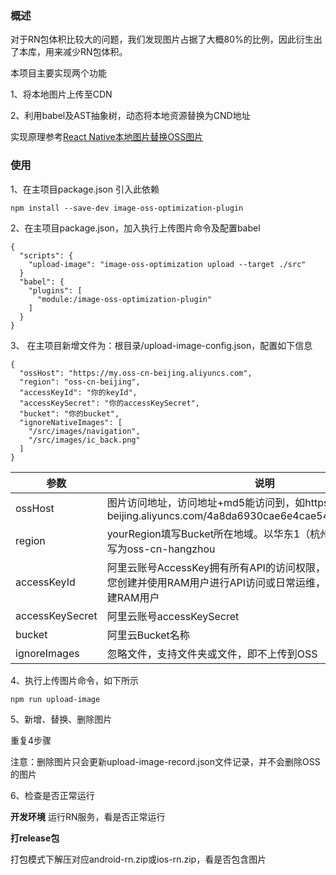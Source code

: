 ### 概述
对于RN包体积比较大的问题，我们发现图片占据了大概80%的比例，因此衍生出了本库，用来减少RN包体积。

本项目主要实现两个功能

1、将本地图片上传至CDN

2、利用babel及AST抽象树，动态将本地资源替换为CND地址

实现原理参考[React Native本地图片替换OSS图片](https://blog.csdn.net/JaydenKey/article/details/121720659)


### 使用
1、在主项目package.json 引入此依赖
```
npm install --save-dev image-oss-optimization-plugin
```

2、在主项目package.json，加入执行上传图片命令及配置babel
```
{
  "scripts": {
    "upload-image": "image-oss-optimization upload --target ./src"
  }
  "babel": {
    "plugins": [
      "module:/image-oss-optimization-plugin"
    ]
  }
}
```

3、 在主项目新增文件为：根目录/upload-image-config.json，配置如下信息
```
{    
  "ossHost": "https://my.oss-cn-beijing.aliyuncs.com",
  "region": "oss-cn-beijing",
  "accessKeyId": "你的keyId",
  "accessKeySecret": "你的accessKeySecret",
  "bucket": "你的bucket",
  "ignoreNativeImages": [ 
    "/src/images/navigation",
    "/src/images/ic_back.png"
  ]
}
```

|  参数   | 说明  |
|  ----  | ----  |
| ossHost | 图片访问地址，访问地址+md5能访问到，如https://my.oss-cn-beijing.aliyuncs.com/4a8da6930cae6e4cae54d7bae3498fbc.png|
| region  | yourRegion填写Bucket所在地域。以华东1（杭州）为例，Region填写为oss-cn-hangzhou |
| accessKeyId  | 阿里云账号AccessKey拥有所有API的访问权限，风险很高。强烈建议您创建并使用RAM用户进行API访问或日常运维，请登录RAM控制台创建RAM用户 |
| accessKeySecret  | 阿里云账号accessKeySecret |
| bucket  | 阿里云Bucket名称 |
| ignoreImages  | 忽略文件，支持文件夹或文件，即不上传到OSS | 

4、执行上传图片命令，如下所示
```
npm run upload-image
```

5、新增、替换、删除图片

重复4步骤

注意：删除图片只会更新upload-image-record.json文件记录，并不会删除OSS的图片


6、检查是否正常运行

**开发环境**
运行RN服务，看是否正常运行


**打release包**

打包模式下解压对应android-rn.zip或ios-rn.zip，看是否包含图片